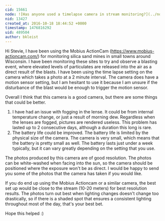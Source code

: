 ```yaml
---
cid: 15661
node: ![Has anyone used a timelapse camera in stream monitoring?](../notes/stevie/09-06-2016/question-has-anyone-used-a-timelapse-camera-in-stream-monitoring)
nid: 13427
created_at: 2016-10-18 18:44:52 +0000
timestamp: 1476816292
uid: 489504
author: bkleist
---
```


Hi Stevie, 
I have been using the Mobius ActionCam (https://www.mobius-actioncam.com/) for monitoring silica sand mines in small towns around Wisconsin. I have been monitoring these sites to try and observe a blasting event, where elevated levels of particulates are released into the air as a direct result of the blasts. I have been using the time lapse setting on the camera which takes a photo at a 2 minute interval. The camera does have a motion sensor setting, but I am hesitant to use it because I am unsure if the disturbance of the blast would be enough to trigger the motion sensor. 

Overall I think that this camera is a good camera, but there are some things that could be better. 
1. I have had an issue with fogging in the lense. It could be from internal temperature change, or just a result of morning dew. Regardless when the lenses are fogged, pictures are rendered useless. This problem has lasted up to 2 consecutive days, although a duration this long is rare. 
2. The battery life could be improved. The battery life is limited by the physical size of the camera. The camera is very small, which means that the battery is pretty small as well. The battery lasts just under a week typically, but it can vary greatly depending on the setting that you use. 

The photos produced by this camera are of good resolution. The photos can be white-washed when facing into the sun, so the camera should be positioned where the exposure won't be as direct. I would be happy to send you some of the photos that the  camera has taken if you would like.

If you do end up using the Mobius Actioncam or a similar camera, the best set up would be close to the stream (10-20 meters) for best resolution results. The photos turn out best when lighting changes doesn't change too drastically, so if there is a shaded spot that ensures a consistent lighting throughout most of the day, that's your best bet. 

Hope this helped :)